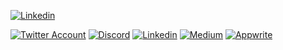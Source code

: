 [![Linkedin](https://media-exp1.licdn.com/dms/image/C4D16AQEfi_gRWx6SFw/profile-displaybackgroundimage-shrink_350_1400/0/1517045642582?e=1616025600&v=beta&t=A42u8yMtxXWpTUGj-sXPjgJgUFyjrIJOS9ekh2H4Y-c)](https://www.linkedin.com/in/eldadfux/)



[![Twitter Account](https://img.shields.io/twitter/follow/eldadfux?color=00acee&label=twitter&style=flat-square)](https://twitter.com/eldadfux)
[![Discord](https://img.shields.io/discord/564160730845151244?label=discord&style=flat-square)](https://appwrite.io/discord)
[![Linkedin](https://img.shields.io/badge/connect%20on-linkedin-blue?style=flat-square)](https://www.linkedin.com/in/eldadfux/)
[![Medium](https://img.shields.io/badge/medium.com-black?style=flat-square)](https://medium.com/@eldadfux)
[![Appwrite](https://img.shields.io/badge/appwrite.io-f02e65?style=flat-square)](https://appwrite.io)
